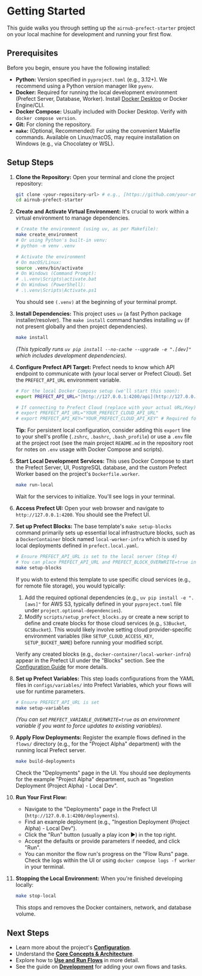 # Getting Started

This guide walks you through setting up the `airnub-prefect-starter` project on your local machine for development and running your first flow.

## Prerequisites

Before you begin, ensure you have the following installed:

* **Python:** Version specified in `pyproject.toml` (e.g., 3.12+). We recommend using a Python version manager like `pyenv`.
* **Docker:** Required for running the local development environment (Prefect Server, Database, Worker). Install [Docker Desktop](https://www.docker.com/products/docker-desktop/) or Docker Engine/CLI.
* **Docker Compose:** Usually included with Docker Desktop. Verify with `docker compose version`.
* **Git:** For cloning the repository.
* **`make`:** (Optional, Recommended) For using the convenient Makefile commands. Available on Linux/macOS, may require installation on Windows (e.g., via Chocolatey or WSL).

## Setup Steps

1.  **Clone the Repository:**
    Open your terminal and clone the project repository:
    ```bash
    git clone <your-repository-url> # e.g., [https://github.com/your-org/airnub-prefect-starter.git](https://github.com/your-org/airnub-prefect-starter.git)
    cd airnub-prefect-starter
    ```

2.  **Create and Activate Virtual Environment:**
    It's crucial to work within a virtual environment to manage dependencies.
    ```bash
    # Create the environment (using uv, as per Makefile):
    make create_environment
    # Or using Python's built-in venv:
    # python -m venv .venv

    # Activate the environment
    # On macOS/Linux:
    source .venv/bin/activate
    # On Windows (Command Prompt):
    # .\.venv\Scripts\activate.bat
    # On Windows (PowerShell):
    # .\.venv\Scripts\Activate.ps1
    ```
    You should see `(.venv)` at the beginning of your terminal prompt.

3.  **Install Dependencies:**
    This project uses `uv` (a fast Python package installer/resolver). The `make install` command handles installing `uv` (if not present globally and then project dependencies).
    ```bash
    make install
    ```
    *(This typically runs `uv pip install --no-cache --upgrade -e ".[dev]"` which includes development dependencies).*

4.  **Configure Prefect API Target:**
    Prefect needs to know which API endpoint to communicate with (your local server or Prefect Cloud). Set the `PREFECT_API_URL` environment variable.
    ```bash
    # For the local Docker Compose setup (we'll start this soon):
    export PREFECT_API_URL="[http://127.0.0.1:4200/api](http://127.0.0.1:4200/api)"

    # If connecting to Prefect Cloud (replace with your actual URL/Key):
    # export PREFECT_API_URL="YOUR_PREFECT_CLOUD_API_URL"
    # export PREFECT_API_KEY="YOUR_PREFECT_CLOUD_API_KEY" # Required for Cloud
    ```
    **Tip:** For persistent local configuration, consider adding this `export` line to your shell's profile (`.zshrc`, `.bashrc`, `.bash_profile`) or use a `.env` file at the project root (see the main project `README.md` in the repository root for notes on `.env` usage with Docker Compose and scripts).

5.  **Start Local Development Services:**
    This uses Docker Compose to start the Prefect Server, UI, PostgreSQL database, and the custom Prefect Worker based on the project's `Dockerfile.worker`.
    ```bash
    make run-local
    ```
    Wait for the services to initialize. You'll see logs in your terminal.

6.  **Access Prefect UI:**
    Open your web browser and navigate to `http://127.0.0.1:4200`. You should see the Prefect UI.

7.  **Set up Prefect Blocks:**
    The base template's `make setup-blocks` command primarily sets up essential local infrastructure blocks, such as a `DockerContainer` block named `local-worker-infra` which is used by local deployments defined in `prefect.local.yaml`.
    ```bash
    # Ensure PREFECT_API_URL is set to the local server (Step 4)
    # You can place PREFECT_API_URL and PREFECT_BLOCK_OVERWRITE=true in a setup.env file too.
    make setup-blocks
    ```
    If you wish to extend this template to use specific cloud services (e.g., for remote file storage), you would typically:
    1. Add the required optional dependencies (e.g., `uv pip install -e ".[aws]"` for AWS S3, typically defined in your `pyproject.toml` file under `project.optional-dependencies`).
    2. Modify `scripts/setup_prefect_blocks.py` or create a new script to define and create blocks for those cloud services (e.g., `S3Bucket`, `GCSBucket`). This would likely involve setting cloud provider-specific environment variables (like `SETUP_CLOUD_ACCESS_KEY`, `SETUP_BUCKET_NAME`) before running your modified script.
    
    Verify any created blocks (e.g., `docker-container/local-worker-infra`) appear in the Prefect UI under the "Blocks" section. See the [Configuration Guide](configuration.md) for more details.

8.  **Set up Prefect Variables:**
    This step loads configurations from the YAML files in `configs/variables/` into Prefect Variables, which your flows will use for runtime parameters.
    ```bash
    # Ensure PREFECT_API_URL is set
    make setup-variables
    ```
    *(You can set `PREFECT_VARIABLE_OVERWRITE=true` as an environment variable if you want to force updates to existing variables).*

9.  **Apply Flow Deployments:**
    Register the example flows defined in the `flows/` directory (e.g., for the "Project Alpha" department) with the running local Prefect server.
    ```bash
    make build-deployments
    ```
    Check the "Deployments" page in the UI. You should see deployments for the example "Project Alpha" department, such as "Ingestion Deployment (Project Alpha) - Local Dev".

10. **Run Your First Flow:**
    * Navigate to the "Deployments" page in the Prefect UI (`http://127.0.0.1:4200/deployments`).
    * Find an example deployment (e.g., "Ingestion Deployment (Project Alpha) - Local Dev").
    * Click the "Run" button (usually a play icon ▶️) in the top right.
    * Accept the defaults or provide parameters if needed, and click "Run".
    * You can monitor the flow run's progress on the "Flow Runs" page. Check the logs within the UI or using `docker compose logs -f worker` in your terminal.

11. **Stopping the Local Environment:**
    When you're finished developing locally:
    ```bash
    make stop-local
    ```
    This stops and removes the Docker containers, network, and database volume.

## Next Steps

* Learn more about the project's **[Configuration](configuration.md)**.
* Understand the **[Core Concepts & Architecture](architecture.md)**.
* Explore how to **[Use and Run Flows](usage.md)** in more detail.
* See the guide on **[Development](development.md)** for adding your own flows and tasks.